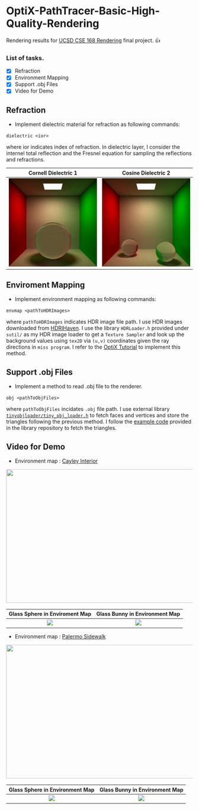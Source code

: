 # OptiX-PathTracer-Basic-High-Quality-Rendering
Rendering results for [UCSD CSE 168 Rendering](http://cseweb.ucsd.edu/~viscomp/classes/cse168/sp20/168.html) final project. :+1:

### List of tasks. 
- [x] Refraction
- [x] Environment Mapping
- [x] Support .obj Files
- [x] Video for Demo

## Refraction
- Implement dielectric material for refraction as following commands:
 ```
 dielectric <ior>
 ```
 where ior indicates index of refraction. In dielectric layer, I consider the internel total reflection and the Fresnel equation for sampling the reflections and refractions.
 
Cornell Dielectric 1       | Cosine Dielectric 2
:-------------------------:|:--------------------------:
![](https://github.com/yuyingyeh/OptiX-PathTracer-Basic-High-Quality-Rendering/blob/master/img/cornellDielectric.png)  |  ![](https://github.com/yuyingyeh/OptiX-PathTracer-Basic-High-Quality-Rendering/blob/master/img/cornellDielectric2.png)

## Enviroment Mapping
- Implement environment mapping as following commands:
 ```
 envmap <pathToHDRImages>
 ```
 where `pathToHDRImages` indicates HDR image file path. I use HDR images downloaded from [HDRIHaven](https://hdrihaven.com/hdris/). I use the library `HDRLoader.h` provided under `sutil/`  as my HDR image loader to get a `Texture Sampler` and look up the background values using `tex2D` via `(u,v)` coordinates given the ray directions in `miss program`. I refer to the [OptiX Tutorial](https://raytracing-docs.nvidia.com/optix6/tutorials_6_5/optix_tutorials.191212.A4.pdf) to implement this method.

## Support .obj Files
- Implement a method to read .obj file to the renderer. 
 ```
 obj <pathToObjFiles>
 ```
where `pathToObjFiles` incidates `.obj` file path. I use external library [`tinyobjloader/tiny_obj_loader.h`](https://github.com/tinyobjloader/tinyobjloader/tree/v0.9.x) to fetch faces and vertices and store the triangles following the previous method. I follow the [example code](https://github.com/tinyobjloader/tinyobjloader/blob/v0.9.x/README.md) provided in the library repository to fetch the triangles.

## Video for Demo

- Environment map : [Cayley Interior](https://hdrihaven.com/hdri/?c=indoor&h=cayley_interior)
<img src="https://hdrihaven.com/files/hdri_images/tonemapped/1500/cayley_interior.jpg" width="720" height="360">

Glass Sphere in Enviroment Map | Glass Bunny in Environment Map
:-------------------------:|:--------------------------:
![](https://github.com/yuyingyeh/OptiX-PathTracer-Basic-High-Quality-Rendering/blob/master/video/videoEnv.gif)  | ![](https://github.com/yuyingyeh/OptiX-PathTracer-Basic-High-Quality-Rendering/blob/master/video/videoEnvBunny.gif)

- Environment map : [Palermo Sidewalk](https://hdrihaven.com/hdri/?h=palermo_sidewalk)
<img src="https://hdrihaven.com/files/hdri_images/tonemapped/1500/palermo_sidewalk.jpg" width="720" height="360">

Glass Sphere in Environment Map | Glass Bunny in Environment Map
:-------------------------:|:--------------------------:
![](https://github.com/yuyingyeh/OptiX-PathTracer-Basic-High-Quality-Rendering/blob/master/video/videoEnv2.gif)  | ![](https://github.com/yuyingyeh/OptiX-PathTracer-Basic-High-Quality-Rendering/blob/master/video/videoEnv2Bunny.gif)
